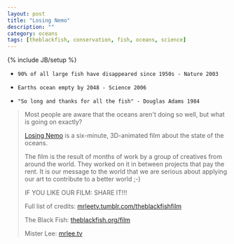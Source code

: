 ```yaml
---
layout: post
title: "Losing Nemo"
description: ""
category: oceans
tags: [theblackfish, conservation, fish, oceans, science]
---
```

{% include JB/setup %}

 * `90% of all large fish have disappeared since 1950s - Nature 2003`

 * `Earths ocean empty by 2048 - Science 2006`

 * `"So long and thanks for all the fish" - Douglas Adams 1984`


>Most people are aware that the oceans aren't doing so well, but what is going on exactly?
>
>[Losing Nemo](http://vimeo.com/mrleetv/wwwtheblackfishorgfilm) is a six-minute, 3D-animated film about the state of the oceans.
>
>The film is the result of months of work by a group of creatives from around the world. They worked on it in between projects that pay the rent. It is our message to the world that we are serious about applying our art to contribute to a better world ;-)
>
>IF YOU LIKE OUR FILM: SHARE IT!!!
>
>Full list of credits: [mrleetv.tumblr.com/theblackfishfilm](mrleetv.tumblr.com/theblackfishfilm)
>
>The Black Fish: [theblackfish.org/film](theblackfish.org/film)
>
>Mister Lee: [mrlee.tv](mrlee.tv)
